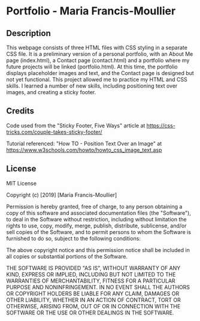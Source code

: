 # Portfolio - Maria Francis-Moullier

## Description

This webpage consists of three HTML files with CSS styling in a separate CSS file.  It is a preliminary version of a personal portfolio, with an About Me page (index.html), a Contact page (contact.html) and a portfolio where my future projects will be linked (portfolio.html).  At this time, the portfolio displays placeholder images and text, and the Contact page is designed but not yet functional.  This project allowed me to practice my HTML and CSS skills.  I learned a number of new skills, including positioning text over images, and creating a sticky footer.

## Credits

Code used from the "Sticky Footer, Five Ways" article at https://css-tricks.com/couple-takes-sticky-footer/

Tutorial referenced: "How TO - Position Text Over an Image" at https://www.w3schools.com/howto/howto_css_image_text.asp

## License

MIT License

Copyright (c) [2019] [Maria Francis-Moullier]

Permission is hereby granted, free of charge, to any person obtaining a copy
of this software and associated documentation files (the "Software"), to deal
in the Software without restriction, including without limitation the rights
to use, copy, modify, merge, publish, distribute, sublicense, and/or sell
copies of the Software, and to permit persons to whom the Software is
furnished to do so, subject to the following conditions:

The above copyright notice and this permission notice shall be included in all
copies or substantial portions of the Software.

THE SOFTWARE IS PROVIDED "AS IS", WITHOUT WARRANTY OF ANY KIND, EXPRESS OR
IMPLIED, INCLUDING BUT NOT LIMITED TO THE WARRANTIES OF MERCHANTABILITY,
FITNESS FOR A PARTICULAR PURPOSE AND NONINFRINGEMENT. IN NO EVENT SHALL THE
AUTHORS OR COPYRIGHT HOLDERS BE LIABLE FOR ANY CLAIM, DAMAGES OR OTHER
LIABILITY, WHETHER IN AN ACTION OF CONTRACT, TORT OR OTHERWISE, ARISING FROM,
OUT OF OR IN CONNECTION WITH THE SOFTWARE OR THE USE OR OTHER DEALINGS IN THE
SOFTWARE.